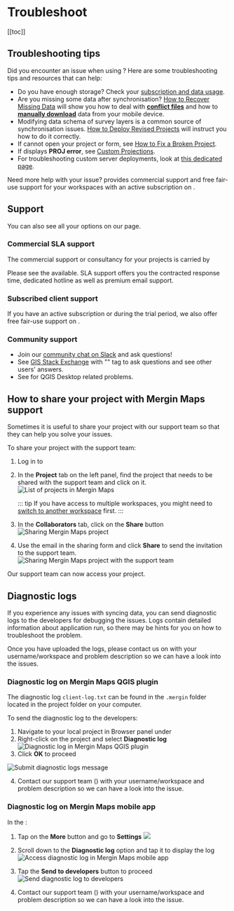 # Troubleshoot
[[toc]]

## Troubleshooting tips
Did you encounter an issue when using <MainPlatformNameLink />? Here are some troubleshooting tips and resources that can help:
- Do you have enough storage? Check your [subscription and data usage](../../manage/dashboard/#subscriptions).
- Are you missing some data after synchronisation? [How to Recover Missing Data](../../manage/missing-data/) will show you how to deal with [**conflict files**](../../manage/missing-data/#there-are-conflict-files-in-the-folder) and how to [**manually download**](../../manage/missing-data/#there-are-no-conflict-files-in-the-folder) data from your mobile device.
- Modifying data schema of survey layers is a common source of synchronisation issues. [How to Deploy Revised Projects](../../manage/missing-data/) will instruct you how to do it correctly.
- If <MobileAppName /> cannot open your project or form, see [How to Fix a Broken Project](../../field/broken-project/).
- If <MobileAppName /> displays **PROJ error**, see [Custom Projections](../../gis/proj/).
- For troubleshooting custom server deployments, look at [this dedicated page](../../server/troubleshoot/).

Need more help with your issue? <LutraConsultingWeb /> provides commercial support and free fair-use support for your workspaces with an active subscription on <MerginMapsEmail id="support" />. 

<CommunityJoin />

## Support

You can also see all your options on our <MainPlatformNameLink id="support" desc="support" /> page.

### Commercial SLA support

The commercial support or consultancy for your projects is carried by <LutraConsultingWeb />

<PublicImage src="logo_lutra.svg" title="Lutra Consulting Ltd. logo" style="width:50%" />
    
Please see the <MainDomainNameLink id="support" desc="support packages"/> available. SLA support offers you the contracted response time, dedicated hotline as well as premium email support.

### Subscribed client support

If you have an active <MainPlatformNameLink /> subscription or during the trial period, we also offer free fair-use support on <MerginMapsEmail id="support" />.

### Community support
- Join our [community chat on Slack](https://merginmaps.com/community/join) and ask questions!
- See [GIS Stack Exchange](https://gis.stackexchange.com/questions/tagged/mergin-maps) with "<NoSpellcheck id="mergin-maps" />" tag to ask questions and see other users' answers.
- See <QGISHelp ver="3.22" link="user_manual/index.html" text="QGIS documentation" /> for QGIS Desktop related problems.

## How to share your project with Mergin Maps support

Sometimes it is useful to share your project with our support team so that they can help you solve your issues.

To share your project with the support team:
1. Log in to <AppDomainNameLink />
2. In the **Project** tab on the left panel, find the project that needs to be shared with the support team and click on it.
   ![List of projects in Mergin Maps](./mergin-maps-dashboard-find-project.jpg "List of projects in Mergin Maps")
   
   ::: tip
   If you have access to multiple workspaces, you might need to [switch to another workspace](../../manage/workspaces/#switch-workspaces-in-mergin-maps-dashboard) first.
   :::

3. In the **Collaborators** tab, click on the **Share** button 
   ![Sharing Mergin Maps project](./mergin-maps-dashboard-share-project.jpg "Sharing Mergin Maps project")

4. Use the email <MerginMapsEmail id="support" /> in the sharing form and click **Share** to send the invitation to the support team.
   ![Sharing Mergin Maps project with the support team](./mergin-maps-share-project-with-support.jpg "Sharing Mergin Maps project with the support team")

Our support team can now access your <MainPlatformNameLink /> project.

## Diagnostic logs

If you experience any issues with syncing data, you can send diagnostic logs to the developers for debugging the issues. Logs contain detailed information about application run, so there may be hints for you on how to troubleshoot the problem. 

Once you have uploaded the logs, please contact us on <MerginMapsEmail id="support" /> with your username/workspace and problem description so we can have a look into the issues.

### Diagnostic log on Mergin Maps QGIS plugin 

The diagnostic log `client-log.txt` can be found in the `.mergin` folder located in the project folder on your computer.

To send the diagnostic log to the developers:
1. Navigate to your local project in Browser panel under <QGISPluginName />
2. Right-click on the project and select **Diagnostic log**
![Diagnostic log in Mergin Maps QGIS plugin](./qgis-logs.jpg "Diagnostic log in Mergin Maps QGIS plugin")
3. Click **OK** to proceed

![Submit diagnostic logs message](./plugin-logs.jpg "Submit diagnostic logs message")

4. Contact our support team (<MerginMapsEmail id="support" />) with your username/workspace and problem description so we can have a look into the issue. 

### Diagnostic log on Mergin Maps mobile app
In the <MobileAppNameShort />:
1. Tap on the **More** button and go to **Settings** 
![](./mobile-app-settings.jpg)
2. Scroll down to the **Diagnostic log** option and tap it to display the log
![Access diagnostic log in Mergin Maps mobile app](./mobile-app-settings-diagnostic-log.jpg "Diagnostic log in Mergin Maps mobile app")

3. Tap the **Send to developers** button to proceed
![Send diagnostic log to developers](./mobile-app-send-diagnostic-log.jpg "Diagnostic log content in Mergin Maps mobile app")

4. Contact our support team (<MerginMapsEmail id="support" />) with your username/workspace and problem description so we can have a look into the issue. 
